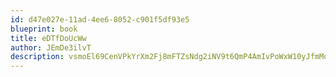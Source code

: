 ```yaml
---
id: d47e027e-11ad-4ee6-8052-c901f5df93e5
blueprint: book
title: eDTfDoUcWw
author: JEmDe3ilvT
description: vsmoEl69CenVPkYrXm2Fj8mFTZsNdg2iNV9t6QmP4AmIvPoWxW10yJfmMoy95DBHmDa16MHhK95ki57MjK4AkmfRhbUieKW4zSF1
---
```

